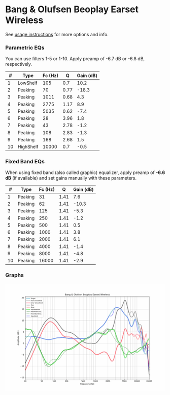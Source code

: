 # Bang & Olufsen Beoplay Earset Wireless
See [usage instructions](https://github.com/jaakkopasanen/AutoEq#usage) for more options and info.

### Parametric EQs
You can use filters 1-5 or 1-10. Apply preamp of -6.7 dB or -6.8 dB, respectively.

|   # | Type      |   Fc (Hz) |    Q |   Gain (dB) |
|-----|-----------|-----------|------|-------------|
|   1 | LowShelf  |       105 | 0.7  |        10.2 |
|   2 | Peaking   |        70 | 0.77 |       -18.3 |
|   3 | Peaking   |      1011 | 0.68 |         4.3 |
|   4 | Peaking   |      2775 | 1.17 |         8.9 |
|   5 | Peaking   |      5035 | 0.62 |        -7.4 |
|   6 | Peaking   |        28 | 3.96 |         1.8 |
|   7 | Peaking   |        43 | 2.78 |        -1.2 |
|   8 | Peaking   |       108 | 2.83 |        -1.3 |
|   9 | Peaking   |       168 | 2.68 |         1.5 |
|  10 | HighShelf |     10000 | 0.7  |        -0.5 |

### Fixed Band EQs
When using fixed band (also called graphic) equalizer, apply preamp of **-6.6 dB** (if available) and set gains manually with these parameters.

|   # | Type    |   Fc (Hz) |    Q |   Gain (dB) |
|-----|---------|-----------|------|-------------|
|   1 | Peaking |        31 | 1.41 |         7.6 |
|   2 | Peaking |        62 | 1.41 |       -10.3 |
|   3 | Peaking |       125 | 1.41 |        -5.3 |
|   4 | Peaking |       250 | 1.41 |        -1.2 |
|   5 | Peaking |       500 | 1.41 |         0.5 |
|   6 | Peaking |      1000 | 1.41 |         3.8 |
|   7 | Peaking |      2000 | 1.41 |         6.1 |
|   8 | Peaking |      4000 | 1.41 |        -1.4 |
|   9 | Peaking |      8000 | 1.41 |        -4.8 |
|  10 | Peaking |     16000 | 1.41 |        -2.9 |

### Graphs
![](./Bang%20&%20Olufsen%20Beoplay%20Earset%20Wireless.png)
